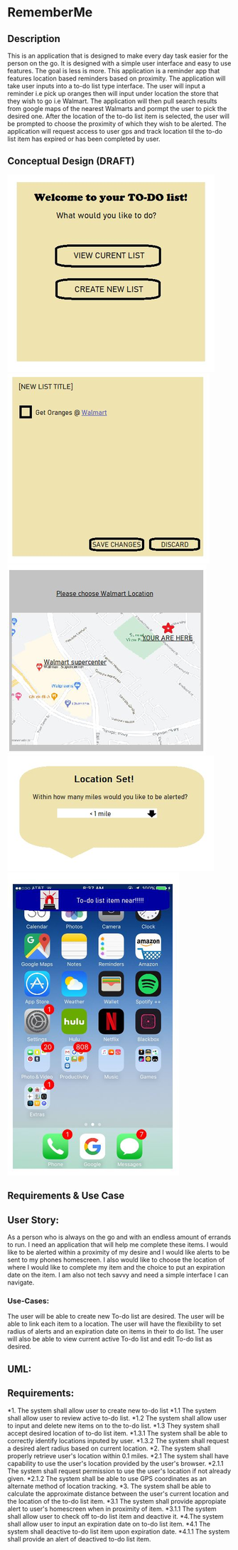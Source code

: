 # RememberMe

## Description
This is an application that is designed to make every day task easier for the person on the go. It is designed with a simple user interface and easy to use features. The goal is less is more. This application is a reminder app that features location based reminders based on proximity. The application will take user inputs into a to-do list type interface. The user will input a reminder i.e pick up oranges then will input under location the store that they wish to go i.e Walmart. The application will then pull search results from google maps of the nearest Walmarts and pormpt the user to pick the desired one. After the location of the to-do list item is selected, the user will be prompted to choose the proximity of which they wish to be alerted. The application will request access to user gps and track location til the to-do list item has expired or has been completed by user.

## Conceptual Design (DRAFT)
![Alt Text](https://github.com/Syndikin/RememberMe/blob/main/WireFrame1.JPG)
![Alt Text](https://github.com/Syndikin/RememberMe/blob/main/WireFrame2.JPG)
![Alt Text](https://github.com/Syndikin/RememberMe/blob/main/WireFrame3.JPG)
![Alt Text](https://github.com/Syndikin/RememberMe/blob/main/WireFrame4.JPG)
![Alt Text](https://github.com/Syndikin/RememberMe/blob/main/WireFrame5.JPG)

## Requirements & Use Case

## User Story:
As a person who is always on the go and with an endless amount of errands to run. 
I need an application that will help me complete these items.  I would like to be alerted within a proximity of my desire and I would like alerts to be sent to my phones homescreen. I also would like to choose the location of  where I would like to complete my item and the choice to put an expiration date on the item.
I am also not tech savvy and need a simple interface I can navigate.

### Use-Cases:
The user will be able to create new To-do list are desired. The user will be able to link each item to a location. 
The user will have the flexibility to set radius of alerts and an expiration date on items in their to do list. 
The user will also be able to view current active To-do list and edit To-do list as desired.

## UML: 

## Requirements:

*1. The system shall allow user to create new to-do list
*1.1 The system shall allow user to review active to-do list.
*1.2 The system shall allow user to input and delete new items on to the to-do list.
*1.3 They system shall accept desired location of to-do list item.
*1.3.1 The system shall be able to correctly identify locations inputed by user. 
*1.3.2 The system shall request a desired alert radius based on current location.
*2. The system shall properly retrieve user's location within 0.1 miles.
*2.1 The system shall have capability to use the user's location provided by the user's browser.
*2.1.1 The system shall request permission to use the user's location if not already given.
*2.1.2 The system shall be able to use GPS coordinates as an alternate method of location tracking. 
*3. The system shall be able to calculate the approximate distance between the user's current location and the location of the to-do list item.
*3.1 The system shall provide appropiate alert to user's homescreen when in proximity of item.
*3.1.1  The system shall allow user to check off to-do list item and deactive it.
*4.The system shall allow user to input an expiration date on to-do list item.
*4.1 The system shall deactive to-do list item upon expiration date.
*4.1.1 The system shall provide an alert of deactived to-do list item.
 
